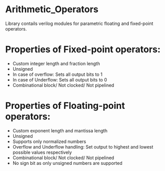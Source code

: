# Arithmetic_Operators

Library contails verilog modules for parametric floating and fixed-point operators.

# Properties of Fixed-point operators:
* Custom integer length and fraction length
* Unsigned
* In case of overflow: Sets all output bits to 1
* In case of Underflow: Sets all output bits to 0
* Combinational block/ Not clocked/ Not pipelined

# Properties of Floating-point operators:
* Custom exponent length and mantissa length
* Unsigned
* Supports only normalized numbers 
* Overflow and Underflow handling: Set output to highest and lowest possible values respectively
* Combinational block/ Not clocked/ Not pipelined
* No sign bit as only unsigned numbers are supported



